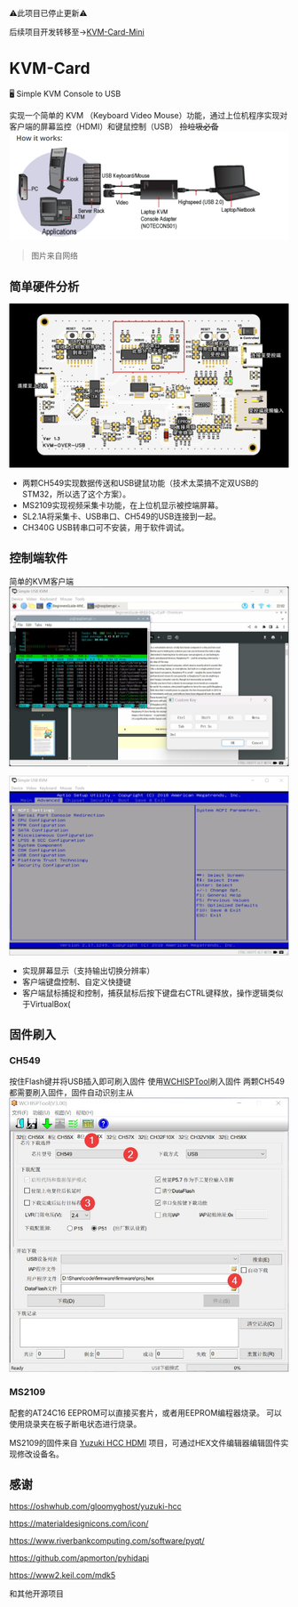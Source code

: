 ⚠️此项目已停止更新⚠️

后续项目开发转移至->[KVM-Card-Mini](https://github.com/Jackadminx/KVM-Card-Mini)

# KVM-Card
🖥️ Simple KVM Console to USB



实现一个简单的 KVM （Keyboard Video Mouse）功能，通过上位机程序实现对客户端的屏幕监控（HDMI）和键鼠控制（USB）
~~捡垃圾必备~~
![image.png](./document/images/1.png)
>图片来自网络

## 简单硬件分析

![2](./document/images/2.png)
- 两颗CH549实现数据传送和USB键鼠功能（技术太菜搞不定双USB的STM32，所以选了这个方案）。
- MS2109实现视频采集卡功能，在上位机显示被控端屏幕。
- SL2.1A将采集卡、USB串口、CH549的USB连接到一起。
- CH340G USB转串口可不安装，用于软件调试。

## 控制端软件
简单的KVM客户端
![4](./document/images/4.png)

![3](./document/images/3.png)

- 实现屏幕显示（支持输出切换分辨率）
- 客户端键盘控制、自定义快捷键
- 客户端鼠标捕捉和控制，捕获鼠标后按下键盘右CTRL键释放，操作逻辑类似于VirtualBox(

## 固件刷入
### CH549
按住Flash键并将USB插入即可刷入固件
使用[WCHISPTool](https://www.wch.cn/downloads/WCHISPTool_Setup_exe.html)刷入固件
两颗CH549都需要刷入固件，固件自动识别主从
![5](./document/images/5.jpg)

### MS2109

配套的AT24C16 EEPROM可以直接买套片，或者用EEPROM编程器烧录。
可以使用烧录夹在板子断电状态进行烧录。

MS2109的固件来自 [Yuzuki HCC HDMI](https://oshwhub.com/gloomyghost/yuzuki-hcc) 项目，可通过HEX文件编辑器编辑固件实现修改设备名。

## 感谢
https://oshwhub.com/gloomyghost/yuzuki-hcc

https://materialdesignicons.com/icon/

https://www.riverbankcomputing.com/software/pyqt/

https://github.com/apmorton/pyhidapi

https://www2.keil.com/mdk5

和其他开源项目
